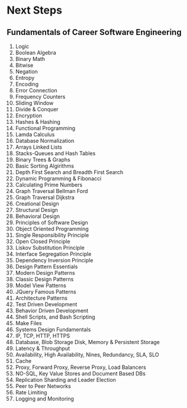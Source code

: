 # Next Steps

## Fundamentals of Career Software Engineering

1. Logic
1. Boolean Algebra
1. Binary Math
1. Bitwise
1. Negation
1. Entropy
1. Encoding
1. Error Connection
1. Frequency Counters
1. Sliding Window
1. Divide & Conquer
1. Encryption
1. Hashes & Hashing
1. Functional Programming
1. Lamda Calculus
1. Database Normalization
1. Arrays Linked Lists
1. Stacks-Queues and Hash Tables
1. Binary Trees & Graphs
1. Basic Sorting Algirithms
1. Depth First Search and Breadth First Search
1. Dynamic Programming & Fibonacci
1. Calculating Prime Numbers
1. Graph Traversal Bellman Ford
1. Graph Traversal Dijkstra
1. Creational Design
1. Structural Design
1. Behavioral Design
1. Principles of Software Design
1. Object Oriented Programming
1. Single Responsibility Principle
1. Open Closed Principle
1. Liskov Substitution Principle
1. Interface Segregation Principle
1. Dependency Inversion Principle
1. Design Pattern Essentials
1. Modern Design Patterns
1. Classic Design Patterns
1. Model View Patterns
1. JQuery Famous Patterns
1. Architecture Patterns
1. Test Driven Development
1. Behavior Driven Development
1. Shell Scripts, and Bash Scripting
1. Make Files
1. Systems Design Fundamentals
1. IP, TCP, HTTP, HTTPS
1. Database, Blob Storage Disk, Memory & Persistent Storage
1. Latency & Throughput
1. Availability, High Availability, Nines, Redundancy, SLA, SLO
1. Cache
1. Proxy, Forward Proxy, Reverse Proxy, Load Balancers
1. NO-SQL, Key Value Stores and Document Based DBs
1. Replication Sharding and Leader Election
1. Peer to Peer Networks
1. Rate Limiting
1. Logging and Monitoring


